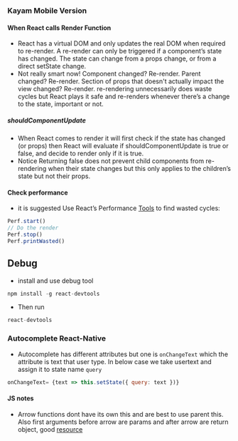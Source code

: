 ### Kayam Mobile Version

#### When React calls Render Function
* React has a virtual DOM and only updates the real DOM when required to re-render. A re-render can only be triggered if a component’s state has changed. The state can change from a props change, or from a direct setState change. 
* Not really smart now! Component changed? Re-render. Parent changed? Re-render. Section of props that doesn't actually impact the view changed? Re-render. re-rendering unnecessarily does waste cycles but React plays it safe and re-renders whenever there’s a change to the state, important or not.


##### shouldComponentUpdate 
* When React comes to render it will first check if the state has changed (or props) then React will evaluate if shouldComponentUpdate is true or false, and decide to render only if it is true.
* Notice Returning false does not prevent child components from re-rendering when their state changes but this only applies to the children’s state but not their props.

#### Check performance 
* it is suggested Use React’s Performance [Tools](https://reactjs.org/docs/perf.html) to find wasted cycles:

```javascript
Perf.start()
// Do the render
Perf.stop()
Perf.printWasted()
```

## Debug
* install and use debug tool 
```javascript
npm install -g react-devtools
```
* Then run
```javascript
react-devtools
```
### Autocomplete React-Native
* Autocomplete has different attributes but one is `onChangeText` which the attribute is text that user type. In below case we take usertext and assign it to state name `query`
```javascript
onChangeText= {text => this.setState({ query: text })}
```


#### JS notes
* Arrow functions dont have its own this and are best to use parent this. Also first arguments before arrow are params and after arrow are return object, good [resource](https://developer.mozilla.org/en-US/docs/Web/JavaScript/Reference/Functions/Arrow_functions)
